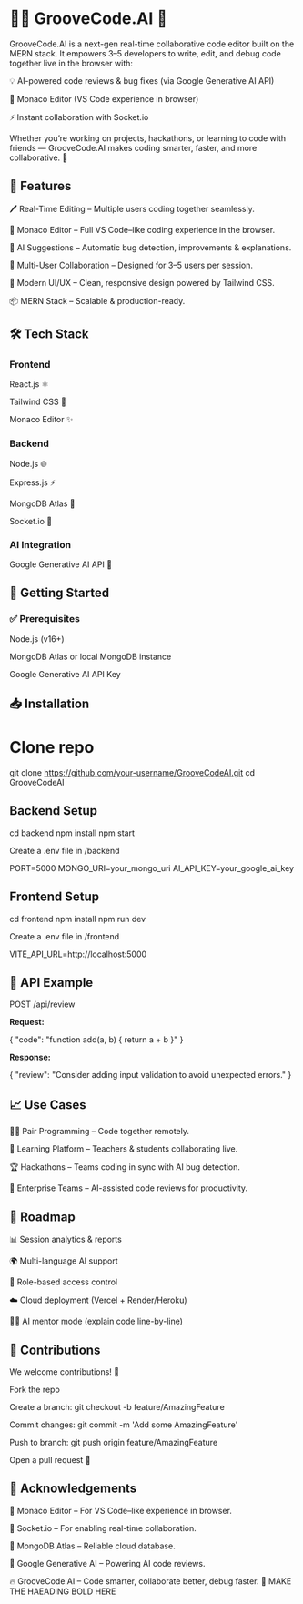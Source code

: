 # 👨‍💻 **GrooveCode.AI 🤖**

GrooveCode.AI is a next-gen real-time collaborative code editor built on the MERN stack.
It empowers 3–5 developers to write, edit, and debug code together live in the browser with:

💡 AI-powered code reviews & bug fixes (via Google Generative AI API)

📝 Monaco Editor (VS Code experience in browser)

⚡ Instant collaboration with Socket.io

Whether you’re working on projects, hackathons, or learning to code with friends — GrooveCode.AI makes coding smarter, faster, and more collaborative. 🚀

## 🌟 **Features**

🖊️ Real-Time Editing – Multiple users coding together seamlessly.

📝 Monaco Editor – Full VS Code–like coding experience in the browser.

🤖 AI Suggestions – Automatic bug detection, improvements & explanations.

👥 Multi-User Collaboration – Designed for 3–5 users per session.

🎨 Modern UI/UX – Clean, responsive design powered by Tailwind CSS.

📦 MERN Stack – Scalable & production-ready.

## 🛠️ **Tech Stack**

### **Frontend**

React.js ⚛️

Tailwind CSS 🎨

Monaco Editor ✨

### **Backend**

Node.js 🌐

Express.js ⚡

MongoDB Atlas 🍃

Socket.io 🔗

### **AI Integration**

Google Generative AI API 🤖

## 🚀 **Getting Started**
### ✅ **Prerequisites**

Node.js (v16+)

MongoDB Atlas or local MongoDB instance

Google Generative AI API Key

## 📥 **Installation**
# Clone repo
git clone https://github.com/your-username/GrooveCodeAI.git
cd GrooveCodeAI

## **Backend Setup**
cd backend
npm install
npm start


Create a .env file in /backend

PORT=5000
MONGO_URI=your_mongo_uri
AI_API_KEY=your_google_ai_key

## **Frontend Setup**
cd frontend
npm install
npm run dev


Create a .env file in /frontend

VITE_API_URL=http://localhost:5000

## 📡 **API Example**



POST /api/review


**Request:**

{
  "code": "function add(a, b) { return a + b }"
}


**Response:**

{
  "review": "Consider adding input validation to avoid unexpected errors."
}

## 📈 **Use Cases**

👩‍💻 Pair Programming – Code together remotely.

🏫 Learning Platform – Teachers & students collaborating live.

🏆 Hackathons – Teams coding in sync with AI bug detection.

💼 Enterprise Teams – AI-assisted code reviews for productivity.

## 🌱 **Roadmap**

📊 Session analytics & reports

🌍 Multi-language AI support

🔐 Role-based access control

☁️ Cloud deployment (Vercel + Render/Heroku)

🧑‍🏫 AI mentor mode (explain code line-by-line)

## 👥 **Contributions**

We welcome contributions! 🚀

Fork the repo

Create a branch: git checkout -b feature/AmazingFeature

Commit changes: git commit -m 'Add some AmazingFeature'

Push to branch: git push origin feature/AmazingFeature

Open a pull request 🎉

## 🙌 **Acknowledgements**

📝 Monaco Editor – For VS Code–like experience in browser.

🔗 Socket.io – For enabling real-time collaboration.

🍃 MongoDB Atlas – Reliable cloud database.

🤖 Google Generative AI – Powering AI code reviews.

🔥 GrooveCode.AI – Code smarter, collaborate better, debug faster. 🚀   MAKE THE HAEADING BOLD HERE
